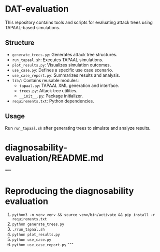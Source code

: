 # DAT-evaluation

This repository contains tools and scripts for evaluating attack trees using TAPAAL-based simulations.

## Structure

- `generate_trees.py`: Generates attack tree structures.
- `run_tapaal.sh`: Executes TAPAAL simulations.
- `plot_results.py`: Visualizes simulation outcomes.
- `use_case.py`: Defines a specific use case scenario.
- `use_case_report.py`: Summarizes results and analysis.
- `lib/`: Contains reusable modules:
  - `tapaal.py`: TAPAAL XML generation and interface.
  - `trees.py`: Attack tree utilities.
  - `__init__.py`: Package initializer.
- `requirements.txt`: Python dependencies.

## Usage

Run `run_tapaal.sh` after generating trees to simulate and analyze results.

# diagnosability-evaluation/README.md

"""
# Reproducing the diagnosability evaluation
1. `python3 -m venv venv && source venv/bin/activate && pip install -r requirements.txt`
2. `python generate_trees.py`
3. `./run_tapaal.sh`
4. `python plot_results.py`
5. `python use_case.py`
6. `python use_case_report.py`
"""


